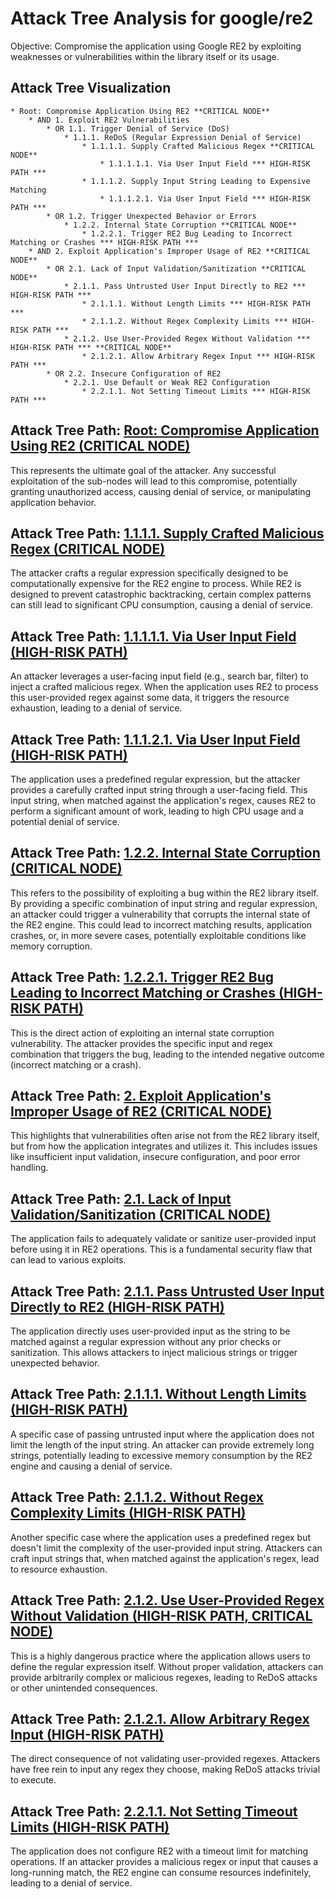 # Attack Tree Analysis for google/re2

Objective: Compromise the application using Google RE2 by exploiting weaknesses or vulnerabilities within the library itself or its usage.

## Attack Tree Visualization

```
* Root: Compromise Application Using RE2 **CRITICAL NODE**
    * AND 1. Exploit RE2 Vulnerabilities
        * OR 1.1. Trigger Denial of Service (DoS)
            * 1.1.1. ReDoS (Regular Expression Denial of Service)
                * 1.1.1.1. Supply Crafted Malicious Regex **CRITICAL NODE**
                    * 1.1.1.1.1. Via User Input Field *** HIGH-RISK PATH ***
                * 1.1.1.2. Supply Input String Leading to Expensive Matching
                    * 1.1.1.2.1. Via User Input Field *** HIGH-RISK PATH ***
        * OR 1.2. Trigger Unexpected Behavior or Errors
            * 1.2.2. Internal State Corruption **CRITICAL NODE**
                * 1.2.2.1. Trigger RE2 Bug Leading to Incorrect Matching or Crashes *** HIGH-RISK PATH ***
    * AND 2. Exploit Application's Improper Usage of RE2 **CRITICAL NODE**
        * OR 2.1. Lack of Input Validation/Sanitization **CRITICAL NODE**
            * 2.1.1. Pass Untrusted User Input Directly to RE2 *** HIGH-RISK PATH ***
                * 2.1.1.1. Without Length Limits *** HIGH-RISK PATH ***
                * 2.1.1.2. Without Regex Complexity Limits *** HIGH-RISK PATH ***
            * 2.1.2. Use User-Provided Regex Without Validation *** HIGH-RISK PATH *** **CRITICAL NODE**
                * 2.1.2.1. Allow Arbitrary Regex Input *** HIGH-RISK PATH ***
        * OR 2.2. Insecure Configuration of RE2
            * 2.2.1. Use Default or Weak RE2 Configuration
                * 2.2.1.1. Not Setting Timeout Limits *** HIGH-RISK PATH ***
```


## Attack Tree Path: [Root: Compromise Application Using RE2 (CRITICAL NODE)](./attack_tree_paths/root_compromise_application_using_re2__critical_node_.md)

This represents the ultimate goal of the attacker. Any successful exploitation of the sub-nodes will lead to this compromise, potentially granting unauthorized access, causing denial of service, or manipulating application behavior.

## Attack Tree Path: [1.1.1.1. Supply Crafted Malicious Regex (CRITICAL NODE)](./attack_tree_paths/1_1_1_1__supply_crafted_malicious_regex__critical_node_.md)

The attacker crafts a regular expression specifically designed to be computationally expensive for the RE2 engine to process. While RE2 is designed to prevent catastrophic backtracking, certain complex patterns can still lead to significant CPU consumption, causing a denial of service.

## Attack Tree Path: [1.1.1.1.1. Via User Input Field (HIGH-RISK PATH)](./attack_tree_paths/1_1_1_1_1__via_user_input_field__high-risk_path_.md)

An attacker leverages a user-facing input field (e.g., search bar, filter) to inject a crafted malicious regex. When the application uses RE2 to process this user-provided regex against some data, it triggers the resource exhaustion, leading to a denial of service.

## Attack Tree Path: [1.1.1.2.1. Via User Input Field (HIGH-RISK PATH)](./attack_tree_paths/1_1_1_2_1__via_user_input_field__high-risk_path_.md)

The application uses a predefined regular expression, but the attacker provides a carefully crafted input string through a user-facing field. This input string, when matched against the application's regex, causes RE2 to perform a significant amount of work, leading to high CPU usage and a potential denial of service.

## Attack Tree Path: [1.2.2. Internal State Corruption (CRITICAL NODE)](./attack_tree_paths/1_2_2__internal_state_corruption__critical_node_.md)

This refers to the possibility of exploiting a bug within the RE2 library itself. By providing a specific combination of input string and regular expression, an attacker could trigger a vulnerability that corrupts the internal state of the RE2 engine. This could lead to incorrect matching results, application crashes, or, in more severe cases, potentially exploitable conditions like memory corruption.

## Attack Tree Path: [1.2.2.1. Trigger RE2 Bug Leading to Incorrect Matching or Crashes (HIGH-RISK PATH)](./attack_tree_paths/1_2_2_1__trigger_re2_bug_leading_to_incorrect_matching_or_crashes__high-risk_path_.md)

This is the direct action of exploiting an internal state corruption vulnerability. The attacker provides the specific input and regex combination that triggers the bug, leading to the intended negative outcome (incorrect matching or a crash).

## Attack Tree Path: [2. Exploit Application's Improper Usage of RE2 (CRITICAL NODE)](./attack_tree_paths/2__exploit_application's_improper_usage_of_re2__critical_node_.md)

This highlights that vulnerabilities often arise not from the RE2 library itself, but from how the application integrates and utilizes it. This includes issues like insufficient input validation, insecure configuration, and poor error handling.

## Attack Tree Path: [2.1. Lack of Input Validation/Sanitization (CRITICAL NODE)](./attack_tree_paths/2_1__lack_of_input_validationsanitization__critical_node_.md)

The application fails to adequately validate or sanitize user-provided input before using it in RE2 operations. This is a fundamental security flaw that can lead to various exploits.

## Attack Tree Path: [2.1.1. Pass Untrusted User Input Directly to RE2 (HIGH-RISK PATH)](./attack_tree_paths/2_1_1__pass_untrusted_user_input_directly_to_re2__high-risk_path_.md)

The application directly uses user-provided input as the string to be matched against a regular expression without any prior checks or sanitization. This allows attackers to inject malicious strings or trigger unexpected behavior.

## Attack Tree Path: [2.1.1.1. Without Length Limits (HIGH-RISK PATH)](./attack_tree_paths/2_1_1_1__without_length_limits__high-risk_path_.md)

A specific case of passing untrusted input where the application does not limit the length of the input string. An attacker can provide extremely long strings, potentially leading to excessive memory consumption by the RE2 engine and causing a denial of service.

## Attack Tree Path: [2.1.1.2. Without Regex Complexity Limits (HIGH-RISK PATH)](./attack_tree_paths/2_1_1_2__without_regex_complexity_limits__high-risk_path_.md)

Another specific case where the application uses a predefined regex but doesn't limit the complexity of the user-provided input string. Attackers can craft input strings that, when matched against the application's regex, lead to resource exhaustion.

## Attack Tree Path: [2.1.2. Use User-Provided Regex Without Validation (HIGH-RISK PATH, CRITICAL NODE)](./attack_tree_paths/2_1_2__use_user-provided_regex_without_validation__high-risk_path__critical_node_.md)

This is a highly dangerous practice where the application allows users to define the regular expression itself. Without proper validation, attackers can provide arbitrarily complex or malicious regexes, leading to ReDoS attacks or other unintended consequences.

## Attack Tree Path: [2.1.2.1. Allow Arbitrary Regex Input (HIGH-RISK PATH)](./attack_tree_paths/2_1_2_1__allow_arbitrary_regex_input__high-risk_path_.md)

The direct consequence of not validating user-provided regexes. Attackers have free rein to input any regex they choose, making ReDoS attacks trivial to execute.

## Attack Tree Path: [2.2.1.1. Not Setting Timeout Limits (HIGH-RISK PATH)](./attack_tree_paths/2_2_1_1__not_setting_timeout_limits__high-risk_path_.md)

The application does not configure RE2 with a timeout limit for matching operations. If an attacker provides a malicious regex or input that causes a long-running match, the RE2 engine can consume resources indefinitely, leading to a denial of service.

